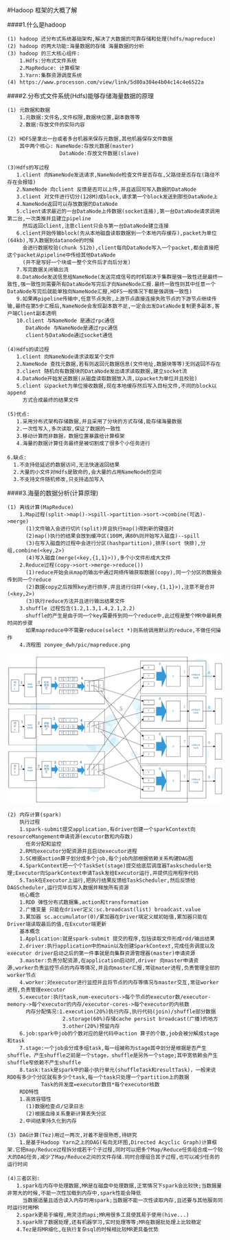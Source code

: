 #Hadoop 框架的大概了解  

####1.什么是hadoop   

    (1) hadoop 还分布式系统基础架构,解决了大数据的可靠存储和处理(hdfs/mapreduce)
    (2) hadoop 的两大功能:海量数据的存储 海量数据的分析
    (3) hadoop 的三大核心组件:
        1.Hdfs:分布式文件系统
        2.MapReduce: 计算框架
        3.Yarn:集群资源调度系统 
    (4) https://www.processon.com/view/link/5d80a304e4b04c14c4e6522a
    
####2.分布式文件系统(Hdfs)能够存储海量数据的原理   

    (1) 元数据和数据  
        1.元数据:文件名,文件权限,数据块位置,副本数等等  
        2.数据:存放文件的实际内容    
        
    (2) HDFS是拿出一台或者多台机器来保存元数据,其他机器保存文件数据  
        其中两个核心: NameNode:存放元数据(master)  
                     DataNode:存放文件数据(slave)  
                     
    (3)Hdfs的写过程  
       1.client 向NameNode发送请求,NameNode检查文件是否存在,父路径是否存在(路径不存在会报错)  
       2.NameNode 向client 反馈是否可以上传,并且返回可写入数据的DataNode    
       3.client 对文件进行切分(128M)成block,请求第一个block发送到那些DataNode上  
       4.NameNode返回可以存放数据的DataNode   
       5.client请求最近的一台DataNode上传数据(socket连接),第一台DataNode请求调用第二台,一次类推并且建立pipeline  
         然后返回client,注意client只会与第一台DataNode建立连接  
       6.client开始传输block(先从本地磁盘读取数据到一个本地内存缓存),packet为单位(64kb),写入数据到datanode的时候  
         会进行数据校验(chunk 512b),client每向DataNode写入一个packet,都会直接把这个packet从pipeline中传给其他DataNode    
         (并不是写好一个块或一整个文件后才向后分发)  
       7.写完数据关闭输出流
       8.DataNode发送信息给NameNode(发送完成信号的时机取决于集群是强一致性还是最终一致性,强一致性则需要所有DataNode写完后才向NameNode汇报.最终一致性则其中任意一个DataNode写完后就能单独向NameNode汇报,HDFS一般情况下都是强调强一致性)    
       9.如果再pipeline传输中,任意节点失败,上游节点直接连接失败节点的下游节点继续传输,最终在第5步汇报后,NameNode会发现副本数不足,一定会出发DataNode复制更多副本,客户端Client副本透明  
       10.client 与NameNode 是通过rpc通信   
          DataNode 与NameNode是通过rpc通信  
          client与DataNode通过socket通信  
          
    (4)Hdfs的读过程  
       1.client 向NameNode请求读取某个文件  
       2.NameNode 查找元数据,若有则返回元数据信息(文件地址,数据块等等)无则返回不存在  
       3.client 随机向有数据块的DataNode发出请求读取数据,建立socket流   
       4.DataNode开始发送数据(从磁盘读取数据放入流,以packet为单位并且校验)  
       5.client 以packet为单位接收数据,现在本地缓存然后写入目标文件,不同的block以append  
         方式合成最终的结果文件  
         
    (5)优点:  
       1.采用分布式架构存储数据,并且采用了分块的方式存储,能存储海量数据    
       2.一次性写入,多次读取,保证了数据的一致性  
       3.移动计算而非数据，数据位置暴露给计算框架  
       4.海量的数据计算任务最终是被切割成了很多个小任务进行  
       
    6.缺点:  
      1.不支持低延迟的数据访问,无法快速返回结果  
      2.大量的小文件对Hdfs是致命的,会大量的占用NameNode的空间  
      3.不支持文件随机修改,只支持追加写入   
      
####3.海量的数据分析(计算原理)   

    (1) 离线计算(MapReduce)  
        1.Map过程(split->map()->spill->partition->sort->combine(可选)->merge)  
          (1)文件输入会进行切片(split)并且执行map()得到新的键值对  
          (2)map()执行的结果会放到缓冲区(100M,满80%则开始写入磁盘)--spill  
          (3)在写入磁盘的过程中会进行分区(hashpartition),排序(sort 快排),分组,combine(<key,2>)  
          (4)写入磁盘(merge(<key,{1,1}>)),多个小文件形成大文件  
        2.Reduce过程(copy->sort->merge->reduce())  
          (1)reduce开始会从map的输出中通过网络传输获取数据(copy),同一个分区的数据会传到同一个reduce  
          (2)数据copy之后按照key进行排序,并且进行归并(<key,{1,1}>),注意不是合并(<key,2>)  
          (3)执行reduce方法并且进行输出结果文件  
        3.shuffle 过程包含(1.2,1.3,1.4,2.1,2.2)
          shuffle的产生是由于同一个key需要传到同一个reduce中,此过程是整个MR中最耗费时间的步骤  
          如果mapreduce中不需要reduce(select *)则系统调用默认的reduce,不做任何操作  
        4.流程图 zonyee_dwh/pic/mapreduce.png  
![mapreduce.png](mapreduce.png)
    
    (2) 内存计算(spark)  
        执行过程  
        1.spark-submit提交application,有driver创建一个sparkContext向resourceMangement申请资源(excutor数和内存数)  
          任务分配和监控  
        2.RM向executor分配资源并且启动executor进程  
        3.SC根据action算子划分成多个job,每个job内部根据依赖关系构建DAG图  
        4.SparkContext把一个个TaskSet(stage)提交给底层调度器Taskscheduler处理;Executor向SparkContext申请Task发给Executor运行,并提供应用程序代码  
        5.Task在Executor上运行,把执行结果反馈给TaskScheduler,然后反馈给DAGScheduler,运行完毕后写入数据并释放所有资源  
        核心概念  
        1.RDD 弹性分布式数据集,action和transformation  
        2.广播变量 只能在driver定义:sc.broadcast(list) broadcast.value  
        3.累加器 sc.accumulator(0)/累加器在Driver端定义赋初始值,累加器只能在Driver端读取最后的值,在Excutor端更新  
        基本概念  
        1.Application:就是spark-submit 提交的程序,包括读取文件形成rdd/输出结果  
        2.driver:执行application中的main以及创建SparkContext,完成任务调度以及executor driver启动之后的第一件事就是向集群资源管理器(master)申请资源  
        3.master:负责分配资源,在application启动时,driver 向master申请资源,worker负责监控节点的内存等情况,并且向master汇报,常驻mater进程,负责管理全部的worker节点  
        4.worker:对executor进行监控并且将节点的内存等情况与master交互,常驻worker进程,负责管理executor  
        5.executor:执行task,num-executors->每个节点的executor数/executor-memory->每个executor的内存/executor-cores->每个executor的内核数  
          内存分配情况:1.execution(20%)执行内存,执行代码(join)/shuffle部分数据  
                      2.storage(60%)存储cache persist broadcast(广播)的地方  
                      3.other(20%)预留内存  
        6.job:spark中job的个数对应的是代码中action 算子的个数,job会被分解成stage和task  
        7.stage:一个job会分成多组task,每一组被称为stage其中划分是根据是否产生shuffle，产生shuffle之前是一个stage，shuffle是另外一个stage;其中宽依赖会产生shuffle窄依赖不产生shuffle  
        8.task:task是spark中的最小执行单元(shuffleTask和resultTask)，一般来说RDD有多少个分区就有多少个task,每一个task只处理一个partition上的数据  
               Task的并发度=executor数目*每个executor核数  
        RDD特性  
        1.高效容错性  
          (1)数据检查点/记录日志  
          (2)根据血缘关系重新计算丢失分区  
        2.中间结果持久化到内存  
    
    (3) DAG计算(Tez)用过一两次,对着不是很熟悉,待研究  
        1.是基于Hadoop Yarn之上的DAG(有向无环图,Directed Acyclic Graph)计算框架.它把map/Reduce过程拆分成若干个子过程,同时可以把多个Map/Reduce任务组合成一个较大的DAG任务,减少了Map/Reduce之间的文件存储.同时合理组合其子过程,也可以减少任务的运行时间  
    
    (4)三者区别:
       1.spark在内存中处理数据,MR是在磁盘中处理数据,正常情况下spark会比较快;当数据量非常大的时候,不能一次性加载到内存中,spark性能会降低  
         当数据适量且适合读入内存时用spark;当数据不能一次性读取内存,且还要与其他服务同时运行时用MR  
       2.spark更易于编程,用灵活的api;MR用很多工具使其易于使用(hive...)  
       3.spark除了数据处理,还有机器学习,实时处理等等;MR在数据批处理上比较稳定  
       4.Tez是将MR细化,在执行复杂sql的时候相比较MR更具备优势  
    
         
        
    